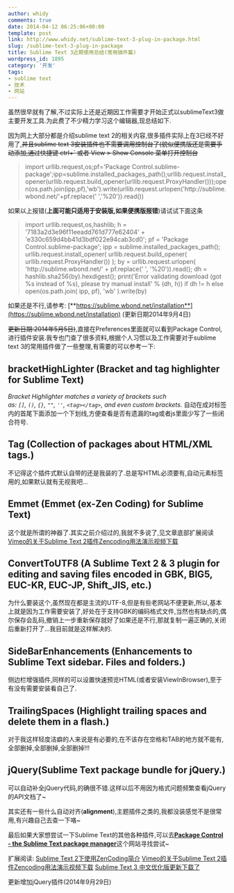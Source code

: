 ```yaml
---
author: whidy
comments: true
date: 2014-04-12 06:25:06+00:00
template: post
link: http://www.whidy.net/sublime-text-3-plug-in-package.html
slug: /sublime-text-3-plug-in-package
title: Sublime Text 3近期使用总结(常用插件篇)
wordpress_id: 1895
category: '开发'
tags:
- sublime text
- 技术
- 网站
---
```


虽然很早就有了解,不过实际上还是近期因工作需要才开始正式以sublimeText3做主要开发工具.为此费了不少精力学习这个编辑器,现总结如下.

因为网上大部分都是介绍sublime text 2的相关内容,很多插件实际上在3已经不好用了,<del>并且sublime text 3安装插件也不需要调用控制台了(貌似便携版还是需要手动添加,通过快捷键 ctrl+` 或者 View > Show Console 菜单打开控制台</del>


<blockquote>import urllib.request,os;pf='Package Control.sublime-package';ipp=sublime.installed_packages_path();urllib.request.install_opener(urllib.request.build_opener(urllib.request.ProxyHandler()));open(os.path.join(ipp,pf),'wb').write(urllib.request.urlopen('http://sublime.wbond.net/'+pf.replace(' ','%20')).read())</blockquote>


如果以上报错(**上面可能只适用于安装版,如果便携版报错**)请试试下面这条


<blockquote>import urllib.request,os,hashlib; h = '7183a2d3e96f11eeadd761d777e62404' + 'e330c659d4bb41d3bdf022e94cab3cd0'; pf = 'Package Control.sublime-package'; ipp = sublime.installed_packages_path(); urllib.request.install_opener( urllib.request.build_opener( urllib.request.ProxyHandler()) ); by = urllib.request.urlopen( 'http://sublime.wbond.net/' + pf.replace(' ', '%20')).read(); dh = hashlib.sha256(by).hexdigest(); print('Error validating download (got %s instead of %s), please try manual install' % (dh, h)) if dh != h else open(os.path.join( ipp, pf), 'wb' ).write(by)</blockquote>


如果还是不行,请参考: [**https://sublime.wbond.net/installation**](https://sublime.wbond.net/installation) (更新日期2014年9月4日)

<del>更新日期:2014年5月5日)</del>,直接在Preferences里面就可以看到Package Control,进行插件安装.我专也门查了很多资料,根据个人习惯以及工作需要对于sublime text 3的常用插件做了一些整理,有需要的可以参考一下:


## **bracketHighLighter (Bracket and tag highlighter for Sublime Text)**


_Bracket Highlighter matches a variety of brackets such as: `[]`, `()`, `{}`, `""`, `''`, `<tag></tag>`, and even custom brackets._
自动在成对标签内的首尾下面添加一个下划线,方便查看是否有遗漏的tag或者js里面少写了一些闭合符号.

<!-- more -->


## **Tag (Collection of packages about HTML/XML tags.)**


不记得这个插件式默认自带的还是我装的了.总是写HTML必须要有,自动元素标签用的,如果默认就有无视我吧...


## **Emmet (Emmet (ex-Zen Coding) for Sublime Text)**


这个就是所谓的神器了.其实之前介绍过的,我就不多说了,见文章底部扩展阅读[Vimeo的关于Sublime Text 2插件Zencoding用法演示视频下载](http://www.whidy.net/wp-admin/post.php?post=999&action=edit)


## **Convert​To​UTF8 (A Sublime Text 2 & 3 plugin for editing and saving files encoded in GBK, BIG5, EUC-KR, EUC-JP, Shift_JIS, etc.)**


为什么要装这个,虽然现在都是主流的UTF-8,但是有些老网站不便更新,所以,基本上就是因为工作需要安装了,好处在于支持GBK的编码格式文件,当然也有缺点的,偶尔保存会乱码,撤销上一步重新保存就好了如果还是不行,那就复制一遍正确的,关闭后重新打开了...我目前就是这样解决的.


## **SideBarEnhancements (Enhancements to Sublime Text sidebar. Files and folders.)**


侧边栏增强插件,同样的可以设置快速预览HTML(或者安装ViewInBrowser),至于有没有需要安装看自己了.


## **TrailingSpaces (Highlight trailing spaces and delete them in a flash.)**


对于我这样轻度洁癖的人来说是有必要的,在不该存在空格和TAB的地方就不能有,全部删掉,全部删掉,全部删掉!!!


## **j​Query(Sublime Text package bundle for jQuery.)**


可以自动补全jQuery代码,的确很不错.这样以后不用因为格式问题频繁查看jQuery的API文档了~

其实还有一些什么自动对齐(**alignment**),主题插件之类的,我都没装感觉不是很常用,有兴趣自己去查一下咯~

最后如果大家想尝试一下Sublime Text的其他各种插件,可以去[**Package Control - the Sublime Text package manager**](https://sublime.wbond.net/)这个网站寻找尝试~

扩展阅读:
[Sublime Text 2下使用ZenCoding简介](http://www.whidy.net/wp-admin/post.php?post=990&action=edit)
[Vimeo的关于Sublime Text 2插件Zencoding用法演示视频下载](http://www.whidy.net/wp-admin/post.php?post=999&action=edit)
[Sublime Text 3 中文优化版更新下载了](http://www.whidy.net/wp-admin/post.php?post=1705&action=edit)

更新增加jQuery插件(2014年9月29日)

